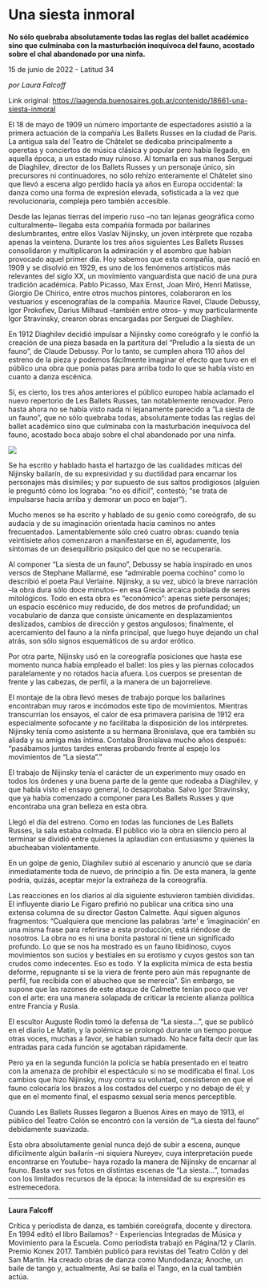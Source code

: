 # Una siesta inmoral

**No sólo quebraba absolutamente todas las reglas del ballet académico sino que culminaba con la masturbación inequívoca del fauno, acostado sobre el chal abandonado por una ninfa.**

15 de junio de 2022 - Latitud 34

_por Laura Falcoff_

Link original: https://laagenda.buenosaires.gob.ar/contenido/18661-una-siesta-inmoral



El 18 de mayo de 1909 un número importante de espectadores asistió a la primera actuación de la compañía Les Ballets Russes en la ciudad de París. La antigua sala del Teatro de Châtelet se dedicaba principalmente a operetas y conciertos de música clásica y popular pero había llegado, en aquella época, a un estado muy ruinoso. Al tomarla en sus manos Serguei de Diaghilev, director de los Ballets Russes y un personaje único, sin precursores ni continuadores, no sólo rehízo enteramente el Châtelet sino que llevó a escena algo perdido hacía ya años en Europa occidental: la danza como una forma de expresión elevada, sofisticada a la vez que revolucionaria, compleja pero también accesible.




Desde las lejanas tierras del imperio ruso –no tan lejanas geográfica como culturalmente– llegaba esta compañía formada por bailarines deslumbrantes, entre ellos Vaslav Nijinsky, un joven intérprete que rozaba apenas la veintena. Durante los tres años siguientes Les Ballets Russes consolidaron y multiplicaron la admiración y el asombro que habían provocado aquel primer día. Hoy sabemos que esta compañía, que nació en 1909 y se disolvió en 1929, es uno de los fenómenos artísticos más relevantes del siglo XX, un movimiento vanguardista que nació de una pura tradición académica. Pablo Picasso, Max Ernst, Joan Miró, Henri Matisse, Giorgio De Chirico, entre otros muchos pintores, colaboraron en los vestuarios y escenografías de la compañía. Maurice Ravel, Claude Debussy, Igor Prokofiev, Darius Milhaud –también entre otros– y muy particularmente Igor Stravinsky, crearon obras encargadas por Serguei de Diaghilev.




En 1912 Diaghilev decidió impulsar a Nijinsky como coreógrafo y le confió la creación de una pieza basada en la partitura del “Preludio a la siesta de un fauno”, de Claude Debussy. Por lo tanto, se cumplen ahora 110 años del estreno de la pieza y podemos fácilmente imaginar el efecto que tuvo en el público una obra que ponía patas para arriba todo lo que se había visto en cuanto a danza escénica.




Sí, es cierto, los tres años anteriores el público europeo había aclamado el nuevo repertorio de Les Ballets Russes, tan notablemente renovador. Pero hasta ahora no se había visto nada ni lejanamente parecido a “La siesta de un fauno”, que no sólo quebraba todas, absolutamente todas las reglas del ballet académico sino que culminaba con la masturbación inequívoca del fauno, acostado boca abajo sobre el chal abandonado por una ninfa.




![](https://cdn.feater.me/files/images/280795/b679fc47-0adf-46d1-a86c-cf11414a54de.jpg)




Se ha escrito y hablado hasta el hartazgo de las cualidades míticas del Nijinsky bailarín, de su expresividad y su ductilidad para encarnar los personajes más disímiles; y por supuesto de sus saltos prodigiosos (alguien le preguntó cómo los lograba: “no es difícil”, contestó; “se trata de impulsarse hacia arriba y demorar un poco en bajar”).




Mucho menos se ha escrito y hablado de su genio como coreógrafo, de su audacia y de su imaginación orientada hacia caminos no antes frecuentados. Lamentablemente sólo creó cuatro obras: cuando tenía veintisiete años comenzaron a manifestarse en él, agudamente, los síntomas de un desequilibrio psíquico del que no se recuperaría.




Al componer “La siesta de un fauno”, Debussy se había inspirado en unos versos de Stephane Mallarmé, ese “admirable poema cochino” como lo describió el poeta Paul Verlaine. Nijinsky, a su vez, ubicó la breve narración –la obra dura sólo doce minutos– en esa Grecia arcaica poblada de seres mitológicos. Todo en esta obra es “económico”: apenas siete personajes; un espacio escénico muy reducido, de dos metros de profundidad; un vocabulario de danza que consiste únicamente en desplazamientos deslizados, cambios de dirección y gestos angulosos; finalmente, el acercamiento del fauno a la ninfa principal, que luego huye dejando un chal atrás, son sólo signos esquemáticos de su ardor erótico.




Por otra parte, Nijinsky usó en la coreografía posiciones que hasta ese momento nunca había empleado el ballet: los pies y las piernas colocados paralelamente y no rotados hacia afuera. Los cuerpos se presentan de frente y las cabezas, de perfil, a la manera de un bajorrelieve.




El montaje de la obra llevó meses de trabajo porque los bailarines encontraban muy raros e incómodos este tipo de movimientos. Mientras transcurrían los ensayos, el calor de esa primavera parisina de 1912 era especialmente sofocante y no facilitaba la disposición de los intérpretes. Nijinsky tenía como asistente a su hermana Bronislava, que era también su aliada y su amiga más íntima. Contaba Bronislava mucho años después: “pasábamos juntos tardes enteras probando frente al espejo los movimientos de “La siesta”.”




El trabajo de Nijinsky tenía el carácter de un experimento muy osado en todos los órdenes y una buena parte de la gente que rodeaba a Diaghilev, y que había visto el ensayo general, lo desaprobaba. Salvo Igor Stravinsky, que ya había comenzado a componer para Les Ballets Russes y que encontraba una gran belleza en esta obra.




Llegó el día del estreno. Como en todas las funciones de Les Ballets Russes, la sala estaba colmada. El público vio la obra en silencio pero al terminar se dividió entre quienes la aplaudían con entusiasmo y quienes la abucheaban violentamente.




En un golpe de genio, Diaghilev subió al escenario y anunció que se daría inmediatamente toda de nuevo, de principio a fin. De esta manera, la gente podría, quizás, aceptar mejor la extrañeza de la coreografía.




Las reacciones en los diarios al día siguiente estuvieron también divididas. El influyente diario Le Figaro prefirió no publicar una crítica sino una extensa columna de su director Gaston Calmette. Aquí siguen algunos fragmentos: “Cualquiera que mencione las palabras ‘arte’ e ‘imaginación’ en una misma frase para referirse a esta producción, está riéndose de nosotros. La obra no es ni una bonita pastoral ni tiene un significado profundo. Lo que se nos ha mostrado es un fauno libidinoso, cuyos movimientos son sucios y bestiales en su erotismo y cuyos gestos son tan crudos como indecentes. Eso es todo. Y la explícita mímica de esta bestia deforme, repugnante si se la viera de frente pero aún más repugnante de perfil, fue recibida con el abucheo que se merecía”. Sin embargo, se supone que las razones de este ataque de Calmette tenían poco que ver con el arte: era una manera solapada de criticar la reciente alianza política entre Francia y Rusia.




El escultor Auguste Rodin tomó la defensa de “La siesta…”, que se publicó en el diario Le Matin, y la polémica se prolongó durante un tiempo porque otras voces, muchas a favor, se habían sumado. No hace falta decir que las entradas para cada función se agotaban rápidamente.




Pero ya en la segunda función la policía se había presentado en el teatro con la amenaza de prohibir el espectáculo si no se modificaba el final. Los cambios que hizo Nijinsky, muy contra su voluntad, consistieron en que el fauno colocaría los brazos a los costados del cuerpo y no debajo de él; y que en el momento final, el espasmo sexual sería menos perceptible.




Cuando Les Ballets Russes llegaron a Buenos Aires en mayo de 1913, el público del Teatro Colón se encontró con la versión de “La siesta del fauno” debidamente suavizada.




Esta obra absolutamente genial nunca dejó de subir a escena, aunque difícilmente algún bailarín –ni siquiera Nureyev, cuya interpretación puede encontrarse en Youtube– haya rozado la manera de Nijinsky de encarnar al fauno. Basta ver sus fotos en distintas escenas de “La siesta…”, tomadas con los limitados recursos de la época: la intensidad de su expresión es estremecedora.




---




**Laura Falcoff**




Crítica y periodista de danza, es también coreógrafa, docente y directora. En 1994 editó el libro Bailamos? - Experiencias Integradas de Música y Movimiento para la Escuela. Como periodista trabajó en Página/12 y Clarín. Premio Konex 2017. También publicó para revistas del Teatro Colón y del San Martín. Ha creado obras de danza como Mundodanza; Anoche, un baile de tango y, actualmente, Así se baila el Tango, en la cual también actúa.



